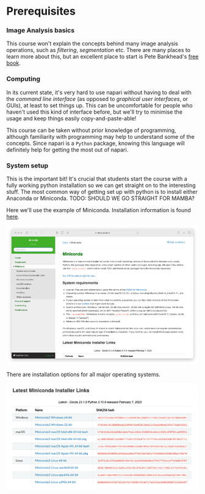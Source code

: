# Prerequisites

### Image Analysis basics
This course won't explain the concepts behind many image analysis operations, such as _filtering_, _segmentation_ etc. There are many places to learn more about this, but an excellent place to start is Pete Bankhead's [free book](https://bioimagebook.github.io/index.html).

### Computing
In its current state, it's very hard to use napari without having to deal with the _command line interface_ (as opposed to _graphical user interfaces_, or GUIs), at least to set things up. This can be uncomfortable for people who haven't used this kind of interface before, but we'll try to minimise the usage and keep things easily copy-and-paste-able!

This course can be taken without prior knowledge of programming, although familiarity with programming may help to understand some of the concepts. Since napari is a `Python` package, knowing this language will definitely help for getting the most out of napari.

### System setup
This is the important bit! It's crucial that students start the course with a fully working python installation so we can get straight on to the interesting stuff. The most common way of getting set up with python is to install either Anaconda or Miniconda. TODO: SHOULD WE GO STRAIGHT FOR MAMBA?

Here we'll use the example of Miniconda. Installation information is found [here](https://docs.conda.io/projects/miniconda/en/latest/miniconda-install.html).

![Miniconda](images/miniconda.png)

There are installation options for all major operating systems.

![Downloads for miniconda](images/miniconda_downloads.png)
